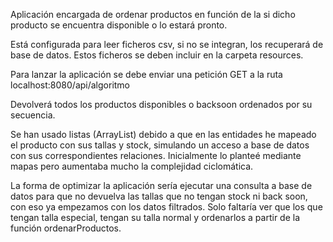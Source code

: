 Aplicación encargada de ordenar productos en función de la si dicho producto se encuentra disponible o lo estará pronto.

Está configurada para leer ficheros csv, si no se integran, los recuperará de base de datos.
Estos ficheros se deben incluir en la carpeta resources.

Para lanzar la aplicación se debe enviar una petición GET a la ruta localhost:8080/api/algoritmo

Devolverá todos los productos disponibles o backsoon ordenados por su secuencia.

Se han usado listas (ArrayList) debido a que en las entidades he mapeado el producto con sus tallas y stock, simulando un acceso a base de datos con sus correspondientes relaciones. Inicialmente lo planteé mediante mapas pero aumentaba mucho la complejidad ciclomática.

La forma de optimizar la aplicación sería ejecutar una consulta a base de datos para que no devuelva las tallas que no tengan stock ni back soon, con eso ya empezamos con los datos filtrados. Solo faltaría ver que los que tengan talla especial, tengan su talla normal y ordenarlos a partir de la función ordenarProductos.

